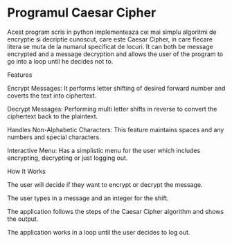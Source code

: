 # Programul Caesar Cipher

Acest program scris in python implementeaza cei mai simplu algoritmi de encryptie si decriptie cunoscut, care este Caesar Cipher, in care fiecare litera se muta de la numarul specificat de locuri. It can both be message encrypted and a message decryption and allows the user of the program to go into a loop until he decides not to.

Features

Encrypt Messages: It performs letter shifting of desired forward number and coverts the text into ciphertext.

Decrypt Messages: Performing multi letter shifts in reverse to convert the ciphertext back to the plaintext.

Handles Non-Alphabetic Characters: This feature maintains spaces and any numbers and special characters.

Interactive Menu: Has a simplistic menu for the user which includes encrypting, decrypting or just logging out.

How It Works

The user will decide if they want to encrypt or decrypt the message.

The user types in a message and an integer for the shift.

The application follows the steps of the Caesar Cipher algorithm and shows the output.

The application works in a loop until the user decides to log out.
